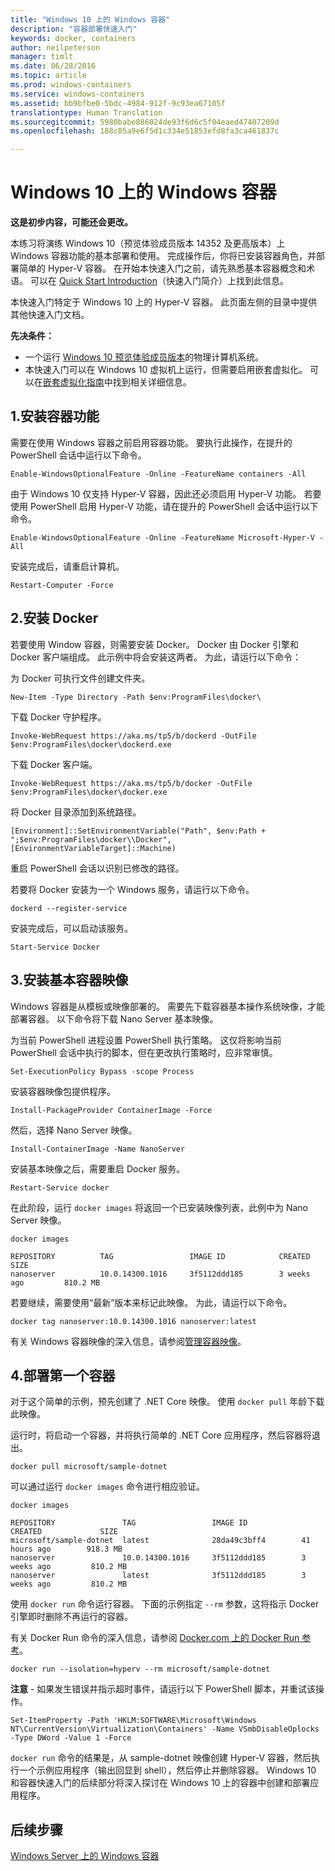 ```yaml
---
title: "Windows 10 上的 Windows 容器"
description: "容器部署快速入门"
keywords: docker, containers
author: neilpeterson
manager: timlt
ms.date: 06/28/2016
ms.topic: article
ms.prod: windows-containers
ms.service: windows-containers
ms.assetid: bb9bfbe0-5bdc-4984-912f-9c93ea67105f
translationtype: Human Translation
ms.sourcegitcommit: 5980babe886024de93f6d6c5f04eaed47407209d
ms.openlocfilehash: 188c85a9e6f5d1c334e51853efd8fa3ca461837c

---
```


# Windows 10 上的 Windows 容器

**这是初步内容，可能还会更改。** 

本练习将演练 Windows 10（预览体验成员版本 14352 及更高版本）上 Windows 容器功能的基本部署和使用。 完成操作后，你将已安装容器角色，并部署简单的 Hyper-V 容器。 在开始本快速入门之前，请先熟悉基本容器概念和术语。 可以在 [Quick Start Introduction](./quick_start.md)（快速入门简介）上找到此信息。 

本快速入门特定于 Windows 10 上的 Hyper-V 容器。 此页面左侧的目录中提供其他快速入门文档。

**先决条件：**

- 一个运行 [Windows 10 预览体验成员版本](https://insider.windows.com/)的物理计算机系统。   
- 本快速入门可以在 Windows 10 虚拟机上运行，但需要启用嵌套虚拟化。 可以在[嵌套虚拟化指南](https://msdn.microsoft.com/en-us/virtualization/hyperv_on_windows/user_guide/nesting)中找到相关详细信息。

## 1.安装容器功能

需要在使用 Windows 容器之前启用容器功能。 要执行此操作，在提升的 PowerShell 会话中运行以下命令。 

```none
Enable-WindowsOptionalFeature -Online -FeatureName containers -All
```

由于 Windows 10 仅支持 Hyper-V 容器，因此还必须启用 Hyper-V 功能。 若要使用 PowerShell 启用 Hyper-V 功能，请在提升的 PowerShell 会话中运行以下命令。

```none
Enable-WindowsOptionalFeature -Online -FeatureName Microsoft-Hyper-V -All
```

安装完成后，请重启计算机。

```none
Restart-Computer -Force
```

## 2.安装 Docker

若要使用 Window 容器，则需要安装 Docker。 Docker 由 Docker 引擎和 Docker 客户端组成。 此示例中将会安装这两者。 为此，请运行以下命令： 

为 Docker 可执行文件创建文件夹。

```none
New-Item -Type Directory -Path $env:ProgramFiles\docker\
```

下载 Docker 守护程序。

```none
Invoke-WebRequest https://aka.ms/tp5/b/dockerd -OutFile $env:ProgramFiles\docker\dockerd.exe
```

下载 Docker 客户端。

```none
Invoke-WebRequest https://aka.ms/tp5/b/docker -OutFile $env:ProgramFiles\docker\docker.exe
```

将 Docker 目录添加到系统路径。

```none
[Environment]::SetEnvironmentVariable("Path", $env:Path + ";$env:ProgramFiles\docker\\Docker", [EnvironmentVariableTarget]::Machine)
```

重启 PowerShell 会话以识别已修改的路径。

若要将 Docker 安装为一个 Windows 服务，请运行以下命令。

```none
dockerd --register-service
```

安装完成后，可以启动该服务。

```none
Start-Service Docker
```

## 3.安装基本容器映像

Windows 容器是从模板或映像部署的。 需要先下载容器基本操作系统映像，才能部署容器。 以下命令将下载 Nano Server 基本映像。
    
为当前 PowerShell 进程设置 PowerShell 执行策略。 这仅将影响当前 PowerShell 会话中执行的脚本，但在更改执行策略时，应非常审慎。

```none
Set-ExecutionPolicy Bypass -scope Process
```

安装容器映像包提供程序。

```none  
Install-PackageProvider ContainerImage -Force
```

然后，选择 Nano Server 映像。

```none
Install-ContainerImage -Name NanoServer
```

安装基本映像之后，需要重启 Docker 服务。

```none
Restart-Service docker
```

在此阶段，运行 `docker images` 将返回一个已安装映像列表，此例中为 Nano Server 映像。

```none
docker images

REPOSITORY          TAG                 IMAGE ID            CREATED             SIZE
nanoserver          10.0.14300.1016     3f5112ddd185        3 weeks ago         810.2 MB
```

若要继续，需要使用“最新”版本来标记此映像。 为此，请运行以下命令。

```none
docker tag nanoserver:10.0.14300.1016 nanoserver:latest
```

有关 Windows 容器映像的深入信息，请参阅[管理容器映像](../management/manage_images.md)。

## 4.部署第一个容器

对于这个简单的示例，预先创建了 .NET Core 映像。 使用 `docker pull` 年龄下载此映像。

运行时，将启动一个容器，并将执行简单的 .NET Core 应用程序，然后容器将退出。 

```none
docker pull microsoft/sample-dotnet
```

可以通过运行 `docker images` 命令进行相应验证。

```none
docker images

REPOSITORY               TAG                 IMAGE ID            CREATED             SIZE
microsoft/sample-dotnet  latest              28da49c3bff4        41 hours ago        918.3 MB
nanoserver               10.0.14300.1016     3f5112ddd185        3 weeks ago         810.2 MB
nanoserver               latest              3f5112ddd185        3 weeks ago         810.2 MB
```

使用 `docker run` 命令运行容器。 下面的示例指定 `--rm` 参数，这将指示 Docker 引擎即时删除不再运行的容器。 

有关 Docker Run 命令的深入信息，请参阅 [Docker.com 上的 Docker Run 参考]( https://docs.docker.com/engine/reference/run/)。

```none
docker run --isolation=hyperv --rm microsoft/sample-dotnet
```

**注意** - 如果发生错误并指示超时事件，请运行以下 PowerShell 脚本，并重试该操作。

```none
Set-ItemProperty -Path 'HKLM:SOFTWARE\Microsoft\Windows NT\CurrentVersion\Virtualization\Containers' -Name VSmbDisableOplocks -Type DWord -Value 1 -Force
```

`docker run` 命令的结果是，从 sample-dotnet 映像创建 Hyper-V 容器，然后执行一个示例应用程序（输出回显到 shell），然后停止并删除容器。 Windows 10 和容器快速入门的后续部分将深入探讨在 Windows 10 上的容器中创建和部署应用程序。

## 后续步骤

[Windows Server 上的 Windows 容器](./quick_start_windows_server.md)





<!--HONumber=Jul16_HO1-->


